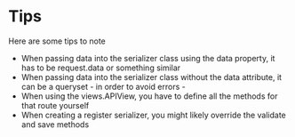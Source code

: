 # Tips

Here are some tips to note

- When passing data into the serializer class using the data property, it has to
  be request.data or something similar
- When passing data into the serializer class without the data attribute, it can
  be a queryset - in order to avoid errors -
- When using the views.APIView, you have to define all the methods for that
  route yourself
- When creating a register serializer, you might likely override the validate
  and save methods
